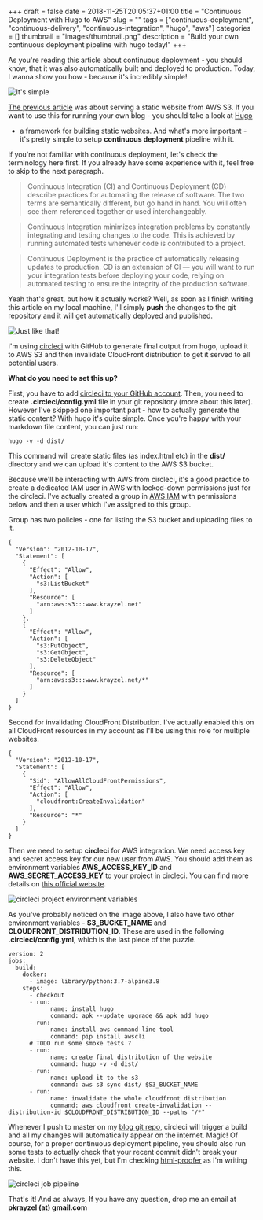 +++
draft = false
date = 2018-11-25T20:05:37+01:00
title = "Continuous Deployment with Hugo to AWS"
slug = ""
tags = ["continuous-deployment", "continuous-delivery", "continuous-integration", "hugo", "aws"]
categories = []
thumbnail = "images/thumbnail.png"
description = "Build your own continuous deployment pipeline with hugo today!"
+++

As you're reading this article about continuous deployment - you should know, that it was also automatically built and deployed to production.
Today, I wanna show you how - because it's incredibly simple!

![It's simple](https://media.giphy.com/media/3o6Zt16nOfEI0C9sPu/giphy.gif)

[The previous article](/posts/005-hosting-static-website-aws-s3.md) was about serving a static website from AWS S3. 
If you want to use this for running your own blog - you should take a look at <a href="https://gohugo.io/" target="_blank">Hugo</a> 
- a framework for building static websites. And what's more important - it's pretty simple to setup **continuous deployment** pipeline with it. 

If you're not familiar with continuous deployment, let's check the terminology here first. If you already have some experience with it, 
feel free to skip to the next paragraph.

> Continuous Integration (CI) and Continuous Deployment (CD) describe practices for automating the release of software. The two terms are semantically different, but go hand in hand. You will often see them referenced together or used interchangeably.

> Continuous Integration minimizes integration problems by constantly integrating and testing changes to the code. This is achieved by running automated tests whenever code is contributed to a project.

> Continuous Deployment is the practice of automatically releasing updates to production. CD is an extension of CI — you will want to run your integration tests before deploying your code, relying on automated testing to ensure the integrity of the production software.

Yeah that's great, but how it actually works? Well, as soon as I finish writing this article on my local machine, I'll simply **push** the changes to the git repository and it will get automatically deployed and published.

![Just like that!](https://media.giphy.com/media/3o85xkg5PK5JLBg796/giphy.gif) 

I'm using <a href="https://circleci.com/" target="_blank">circleci</a> with GitHub to generate final output from hugo, 
upload it to AWS S3 and then invalidate CloudFront distribution to get it served to all potential users. 

**What do you need to set this up?** 

First, you have to add <a href="https://circleci.com/integrations/github/" target="_blank">circleci to your GitHub account</a>.
Then, you need to create **.circleci/config.yml** file in your git repository (more about this later).
However I've skipped one important part - how to actually generate the static content?
With hugo it's quite simple. Once you're happy with your markdown file content, you can just run: 

``` 
hugo -v -d dist/
```

This command will create static files (as index.html etc) in the **dist/** directory and we can upload it's content to the AWS S3 bucket.

Because we'll be interacting with AWS from circleci, it's a good practice to create a dedicated IAM user in AWS with locked-down 
permissions just for the circleci. I've actually created a group in <a href="https://console.aws.amazon.com/iam/home#/groups" target="_blank">AWS IAM</a>
 with permissions below and then a user which I've assigned to this group. 
 
Group has two policies - one for listing the S3 bucket and uploading files to it. 

```
{
  "Version": "2012-10-17",
  "Statement": [
    {
      "Effect": "Allow",
      "Action": [
        "s3:ListBucket"
      ],
      "Resource": [
        "arn:aws:s3:::www.krayzel.net"
      ]
    },
    {
      "Effect": "Allow",
      "Action": [
        "s3:PutObject",
        "s3:GetObject",
        "s3:DeleteObject"
      ],
      "Resource": [
        "arn:aws:s3:::www.krayzel.net/*"
      ]
    }
  ]
}
```

Second for invalidating CloudFront Distribution. I've actually enabled this on all CloudFront resources in my account 
as I'll be using this role for multiple websites.

``` 
{
  "Version": "2012-10-17",
  "Statement": [
    {
      "Sid": "AllowAllCloudFrontPermissions",
      "Effect": "Allow",
      "Action": [
        "cloudfront:CreateInvalidation"
      ],
      "Resource": "*"
    }
  ]
}
```

Then we need to setup **circleci** for AWS integration. We need access key and secret access key for our new user from AWS.
You should add them as environment variables **AWS_ACCESS_KEY_ID** and **AWS_SECRET_ACCESS_KEY** to your project in circleci. 
You can find more details on <a href="https://circleci.com/docs/2.0/deployment-integrations/#aws" target="_blank">this official website</a>.

![circleci project environment variables](images/circleci_environment.png)



As you've probably noticed on the image above, I also have two other environment variables - **S3_BUCKET_NAME** and **CLOUDFRONT_DISTRIBUTION_ID**.
These are used in the following **.circleci/config.yml**, which is the last piece of the puzzle.


```
version: 2
jobs:
  build:
    docker:
      - image: library/python:3.7-alpine3.8
    steps:
      - checkout
      - run: 
            name: install hugo
            command: apk --update upgrade && apk add hugo
      - run: 
            name: install aws command line tool
            command: pip install awscli
      # TODO run some smoke tests ?
      - run: 
            name: create final distribution of the website
            command: hugo -v -d dist/
      - run: 
            name: upload it to the s3
            command: aws s3 sync dist/ $S3_BUCKET_NAME
      - run: 
            name: invalidate the whole cloudfront distribution 
            command: aws cloudfront create-invalidation --distribution-id $CLOUDFRONT_DISTRIBUTION_ID --paths "/*"
```

Whenever I push to master on my <a href="https://github.com/pkrayzel/krayzel.net" target="_blank">blog git repo</a>, 
circleci will trigger a build and all my changes will automatically appear on the internet. Magic! Of course, 
for a proper continuous deployment pipeline, you should also run some tests to actually check that your recent commit didn't break your website. 
I don't have this yet, but I'm checking <a href="https://github.com/gjtorikian/html-proofer">html-proofer</a> as I'm writing this.

![circleci job pipeline](images/circleci_job_detail.png)

That's it! And as always, If you have any question, drop me an email at **pkrayzel (at) gmail.com**